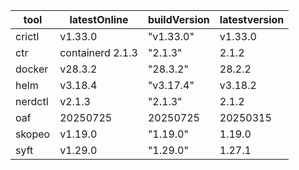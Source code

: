 | tool | latestOnline | buildVersion | latestversion |
|------|--------------|--------------|---------------|
| crictl | v1.33.0 | &quot;v1.33.0&quot; | v1.33.0 |
| ctr | containerd 2.1.3 | &quot;2.1.3&quot; | 2.1.2 |
| docker | v28.3.2 | &quot;28.3.2&quot; | 28.2.2 |
| helm | v3.18.4 | &quot;v3.17.4&quot; | v3.18.2 |
| nerdctl | v2.1.3 | &quot;2.1.3&quot; | 2.1.2 |
| oaf | 20250725 | 20250725 | 20250315 |
| skopeo | v1.19.0 | &quot;1.19.0&quot; | 1.19.0 |
| syft | v1.29.0 | &quot;1.29.0&quot; | 1.27.1 |

